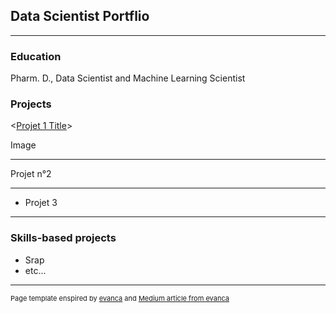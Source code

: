 ## Data Scientist Portflio

---

### Education
Pharm. D., Data Scientist and Machine Learning Scientist

### Projects

<[Projet 1 Title](/sample_page)>

[](https://github.com/petoulemonde/programming_languages_project/README.md)

<p>Image</p>

---

<p>Projet n°2</p>

---

- Projet 3

---
### Skills-based projects
- Srap
- etc...

---
<p style="font-size:11px">Page template enspired by <a href="https://github.com/evanca/quick-portfolio">evanca</a> and <a href="https://medium.com/@evanca/set-up-your-portfolio-website-in-less-than-10-minutes-with-github-pages-d0efa8ff56fd">Medium article from evanca</a></p>
